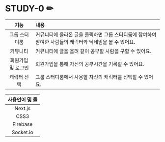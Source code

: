 # STUDY-0 ✏

|기능|내용|
|:---:|:---|
|그룹 스터디룸|커뮤니티에 올라온 글을 클릭하면 그룹 스터디룸에 참여하여 참여한 사람들의 캐릭터와 닉네임을 볼 수 있어요.|
|커뮤니티|커뮤니티에 글을 올려 같이 공부할 사람을 구할 수 있어요.|
|회원가입 및 로그인|회원가입을 통해 자신의 공부시간을 기록할 수 있어요.|
|캐릭터 선택|그룹 스터디룸에서 사용할 자신의 캐릭터를 선택할 수 있어요.|


|사용언어 및 툴|
|:---:|
|Next.js|
|CSS3|
|Firebase|
|Socket.io|
